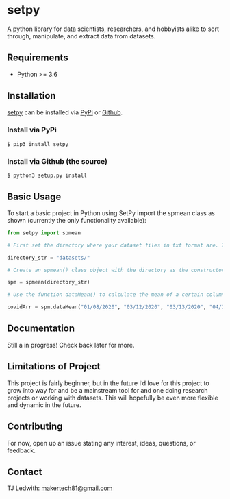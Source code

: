 # setpy
A python library for data scientists, researchers,  and hobbyists alike to sort through, manipulate, and extract data from datasets.

## Requirements
* Python >= 3.6

## Installation
[setpy](https://pypi.org/project/setpy/) can be installed via [PyPi](https://pypi.org/project/setpy/) or [Github](https://github.com/makertech81/setpy).  

### Install via PyPi
```
$ pip3 install setpy
```

### Install via Github (the source)
```
$ python3 setup.py install
```

## Basic Usage
To start a basic project in Python using SetPy import the spmean class as shown (currently the only functionality available):
```python
from setpy import spmean

# First set the directory where your dataset files in txt format are. Include a backslash at the end.

directory_str = "datasets/"

# Create an spmean() class object with the directory as the constructor parameter.

spm = spmean(directory_str)

# Use the function dataMean() to calculate the mean of a certain column of data within as many dates as needed. Each set of dates are recorded as a seperate period.

covidArr = spm.dataMean("01/08/2020", "03/12/2020", "03/13/2020", "04/13/2020")

```

## Documentation
Still a in progress! Check back later for more.

## Limitations of Project
This project is fairly beginner, but in the future I’d love for this project to grow into way for and be a mainstream tool for and one doing research projects or working with datasets.  This will hopefully be even more flexible and dynamic in the future.

## Contributing
For now, open up an issue stating any interest, ideas, questions, or feedback.

## Contact
TJ Ledwith: makertech81@gmail.com
